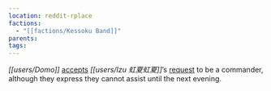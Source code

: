 ```yaml
---
location: reddit-rplace
factions:
  - "[[factions/Kessoku Band]]"
parents: 
tags: 
---
```

*[[users/Domo]]* [accepts](https://discord.com/channels/1093664259273130084/1131230952119615600/1131431140121653330) *[[users/Izu 虹夏虹夏]]*’s [request](https://discord.com/channels/1093664259273130084/1131230952119615600/1131430485134950440) to be a commander, although they express they cannot assist until the next evening.
